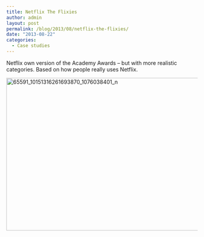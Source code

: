 ```yaml
---
title: Netflix The Flixies
author: admin
layout: post
permalink: /blog/2013/08/netflix-the-flixies/
date: "2013-08-22"
categories:
  - Case studies
---
```

Netflix own version of the Academy Awards &#8211; but with more realistic categories. Based on how people really uses Netflix.

<!--more-->

<img class="alignnone size-full wp-image-175" alt="65591_10151316261693870_1076038401_n" src="http://blog.agigen.se/wp-content/uploads/2013/08/65591_10151316261693870_1076038401_n.png" width="843" height="403" />
